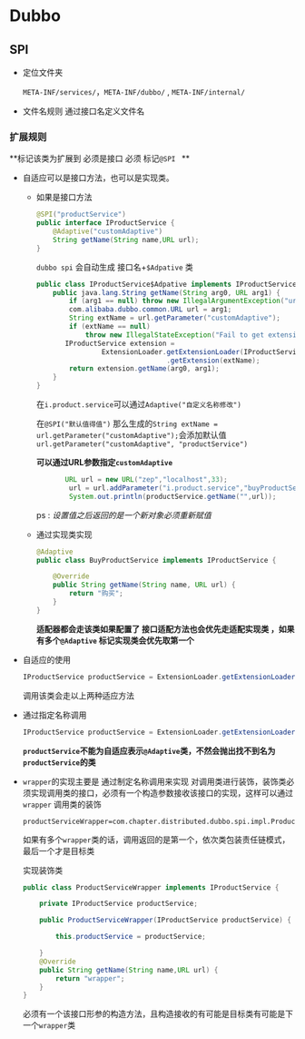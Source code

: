 
# Dubbo

## SPI

* 定位文件夹

  `META-INF/services/`，`META-INF/dubbo/` , `META-INF/internal/`

* 文件名规则 通过接口名定义文件名

### 扩展规则

  **标记该类为扩展到  必须是接口 必须 标记`@SPI ` ** 

* 自适应可以是接口方法，也可以是实现类。

  * 如果是接口方法

    ```java
    @SPI("productService")
    public interface IProductService {
        @Adaptive("customAdaptive")
        String getName(String name,URL url);
    }
    
    ```

    `dubbo spi` 会自动生成 接口名+`$Adpative` 类

    ```java
    public class IProductService$Adpative implements IProductService {
        public java.lang.String getName(String arg0, URL arg1) {
            if (arg1 == null) throw new IllegalArgumentException("url == null");
            com.alibaba.dubbo.common.URL url = arg1;
            String extName = url.getParameter("customAdaptive");
            if (extName == null)
                throw new IllegalStateException("Fail to get extension(IProductService) name from url(" + url.toString() + ") use keys([i.product.service])");
           IProductService extension =
                    ExtensionLoader.getExtensionLoader(IProductService.class)
                                    .getExtension(extName);
            return extension.getName(arg0, arg1);
        }
    }
    ```

    在`i.product.service`可以通过`Adaptive("自定义名称修改")`

    在`@SPI("默认值得值")` 那么生成的`String extName = url.getParameter("customAdaptive");`会添加默认值 `url.getParameter("customAdaptive", "productService")`

    **可以通过URL参数指定`customAdaptive`**

    ```java
           URL url = new URL("zep","localhost",33);
            url = url.addParameter("i.product.service","buyProductService");
            System.out.println(productService.getName("",url));
    ```

    ps : *设置值之后返回的是一个新对象必须重新赋值*

  * 通过实现类实现

    ```java
    @Adaptive
    public class BuyProductService implements IProductService {
    
        @Override
        public String getName(String name, URL url) {
            return "购买";
        }
    }
    ```

    **适配器都会走该类如果配置了 接口适配方法也会优先走适配实现类 ，如果有多个`@Adaptive` 标记实现类会优先取第一个**

* 自适应的使用

  ```java
  IProductService productService = ExtensionLoader.getExtensionLoader(IProductService.class).getAdaptiveExtension();
  ```

  调用该类会走以上两种适应方法

* 通过指定名称调用

  ```java
  IProductService productService = ExtensionLoader.getExtensionLoader(IProductService.class).getExtension("productService");
  ```

  **`productService`不能为自适应表示`@Adaptive`类，不然会抛出找不到名为`productService`的类**

  

* `wrapper`的实现主要是 通过制定名称调用来实现 对调用类进行装饰，装饰类必须实现调用类的接口，必须有一个构造参数接收该接口的实现，这样可以通过`wrapper` 调用类的装饰

  ```properties
  productServiceWrapper=com.chapter.distributed.dubbo.spi.impl.ProductServiceWrapper
  ```

  如果有多个`wrapper`类的话，调用返回的是第一个，依次类包装责任链模式，最后一个才是目标类

  实现装饰类

  ```java
  public class ProductServiceWrapper implements IProductService {
  
      private IProductService productService;
  
      public ProductServiceWrapper(IProductService productService) {
  
          this.productService = productService;
  
      }
      @Override
      public String getName(String name,URL url) {
          return "wrapper";
      }
  }
  ```

  必须有一个该接口形参的构造方法，且构造接收的有可能是目标类有可能是下一个`wrapper`类

  

 